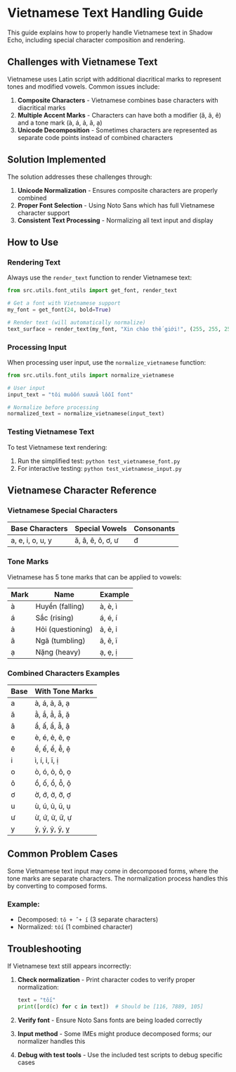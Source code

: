 # Vietnamese Text Handling Guide

This guide explains how to properly handle Vietnamese text in Shadow Echo, including special character composition and rendering.

## Challenges with Vietnamese Text

Vietnamese uses Latin script with additional diacritical marks to represent tones and modified vowels. Common issues include:

1. **Composite Characters** - Vietnamese combines base characters with diacritical marks
2. **Multiple Accent Marks** - Characters can have both a modifier (ă, â, ê) and a tone mark (à, á, ả, ã, ạ)
3. **Unicode Decomposition** - Sometimes characters are represented as separate code points instead of combined characters

## Solution Implemented

The solution addresses these challenges through:

1. **Unicode Normalization** - Ensures composite characters are properly combined
2. **Proper Font Selection** - Using Noto Sans which has full Vietnamese character support
3. **Consistent Text Processing** - Normalizing all text input and display

## How to Use

### Rendering Text

Always use the `render_text` function to render Vietnamese text:

```python
from src.utils.font_utils import get_font, render_text

# Get a font with Vietnamese support
my_font = get_font(24, bold=True)

# Render text (will automatically normalize)
text_surface = render_text(my_font, "Xin chào thế giới!", (255, 255, 255))
```

### Processing Input

When processing user input, use the `normalize_vietnamese` function:

```python
from src.utils.font_utils import normalize_vietnamese

# User input
input_text = "tôi muôốn suưửa lôỗi font"

# Normalize before processing
normalized_text = normalize_vietnamese(input_text)
```

### Testing Vietnamese Text

To test Vietnamese text rendering:

1. Run the simplified test: `python test_vietnamese_font.py`
2. For interactive testing: `python test_vietnamese_input.py`

## Vietnamese Character Reference

### Vietnamese Special Characters

| Base Characters | Special Vowels | Consonants |
|-----------------|---------------|------------|
| a, e, i, o, u, y | ă, â, ê, ô, ơ, ư | đ |

### Tone Marks

Vietnamese has 5 tone marks that can be applied to vowels:

| Mark | Name | Example |
|------|------|---------|
| à | Huyền (falling) | à, è, ì |
| á | Sắc (rising) | á, é, í |
| ả | Hỏi (questioning) | ả, ẻ, ỉ |
| ã | Ngã (tumbling) | ã, ẽ, ĩ |
| ạ | Nặng (heavy) | ạ, ẹ, ị |

### Combined Characters Examples

| Base | With Tone Marks |
|------|-----------------|
| a | à, á, ả, ã, ạ |
| ă | ằ, ắ, ẳ, ẵ, ặ |
| â | ầ, ấ, ẩ, ẫ, ậ |
| e | è, é, ẻ, ẽ, ẹ |
| ê | ề, ế, ể, ễ, ệ |
| i | ì, í, ỉ, ĩ, ị |
| o | ò, ó, ỏ, õ, ọ |
| ô | ồ, ố, ổ, ỗ, ộ |
| ơ | ờ, ớ, ở, ỡ, ợ |
| u | ù, ú, ủ, ũ, ụ |
| ư | ừ, ứ, ử, ữ, ự |
| y | ỳ, ý, ỷ, ỹ, ỵ |

## Common Problem Cases

Some Vietnamese text input may come in decomposed forms, where the tone marks are separate characters. The normalization process handles this by converting to composed forms.

### Example:

- Decomposed: `tô + ̂ + ́i` (3 separate characters)
- Normalized: `tối` (1 combined character)

## Troubleshooting

If Vietnamese text still appears incorrectly:

1. **Check normalization** - Print character codes to verify proper normalization:
   ```python
   text = "tối"
   print([ord(c) for c in text])  # Should be [116, 7889, 105]
   ```

2. **Verify font** - Ensure Noto Sans fonts are being loaded correctly

3. **Input method** - Some IMEs might produce decomposed forms; our normalizer handles this

4. **Debug with test tools** - Use the included test scripts to debug specific cases